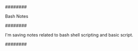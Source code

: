 ########

Bash Notes

########

I'm saving notes related to bash shell scripting
and basic script.

########
